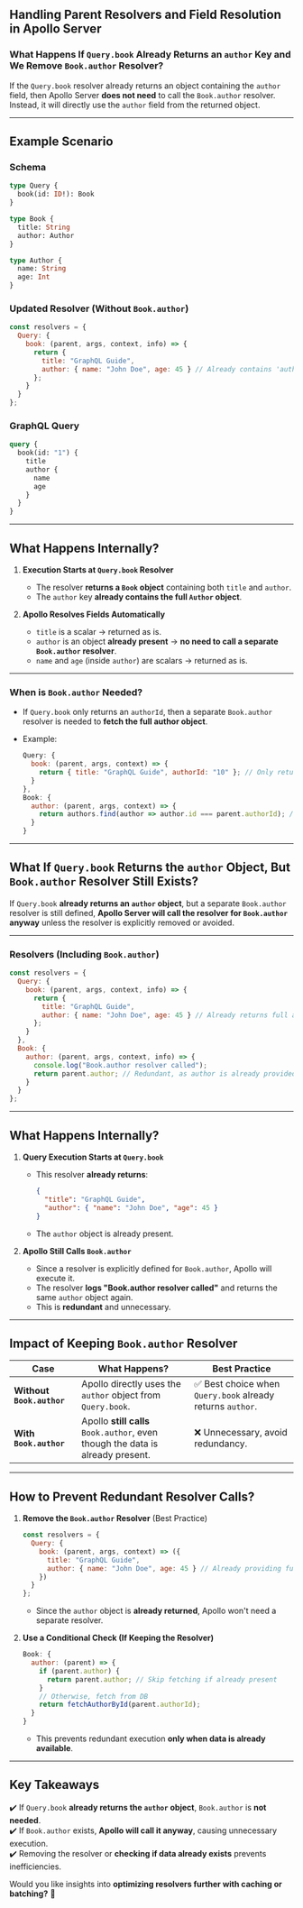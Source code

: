 ## **Handling Parent Resolvers and Field Resolution in Apollo Server**

### **What Happens If `Query.book` Already Returns an `author` Key and We Remove `Book.author` Resolver?**

If the `Query.book` resolver already returns an object containing the `author` field, then Apollo Server **does not need** to call the `Book.author` resolver. Instead, it will directly use the `author` field from the returned object.

---

## **Example Scenario**

### **Schema**

```graphql
type Query {
  book(id: ID!): Book
}

type Book {
  title: String
  author: Author
}

type Author {
  name: String
  age: Int
}
```

### **Updated Resolver (Without `Book.author`)**

```javascript
const resolvers = {
  Query: {
    book: (parent, args, context, info) => {
      return {
        title: "GraphQL Guide",
        author: { name: "John Doe", age: 45 } // Already contains 'author'
      };
    }
  }
};
```

### **GraphQL Query**

```graphql
query {
  book(id: "1") {
    title
    author {
      name
      age
    }
  }
}
```

---

## **What Happens Internally?**

1. **Execution Starts at `Query.book` Resolver**  
   - The resolver **returns a `Book` object** containing both `title` and `author`.  
   - The `author` key **already contains the full `Author` object**.

2. **Apollo Resolves Fields Automatically**
   - `title` is a scalar → returned as is.
   - `author` is an object **already present** → **no need to call a separate `Book.author` resolver**.
   - `name` and `age` (inside `author`) are scalars → returned as is.

---

### **When is `Book.author` Needed?**
- If `Query.book` only returns an `authorId`, then a separate `Book.author` resolver is needed to **fetch the full author object**.
- Example:

  ```javascript
  Query: {
    book: (parent, args, context) => {
      return { title: "GraphQL Guide", authorId: "10" }; // Only returns ID
    }
  },
  Book: {
    author: (parent, args, context) => {
      return authors.find(author => author.id === parent.authorId); // Fetch author
    }
  }
  ```

---

## **What If `Query.book` Returns the `author` Object, But `Book.author` Resolver Still Exists?**  

If `Query.book` **already returns an `author` object**, but a separate `Book.author` resolver is still defined, **Apollo Server will call the resolver for `Book.author` anyway** unless the resolver is explicitly removed or avoided.  

---

### **Resolvers (Including `Book.author`)**

```javascript
const resolvers = {
  Query: {
    book: (parent, args, context, info) => {
      return {
        title: "GraphQL Guide",
        author: { name: "John Doe", age: 45 } // Already returns full author
      };
    }
  },
  Book: {
    author: (parent, args, context, info) => {
      console.log("Book.author resolver called");
      return parent.author; // Redundant, as author is already provided
    }
  }
};
```

---

## **What Happens Internally?**

1. **Query Execution Starts at `Query.book`**
   - This resolver **already returns**:
     ```json
     {
       "title": "GraphQL Guide",
       "author": { "name": "John Doe", "age": 45 }
     }
     ```
   - The `author` object is already present.

2. **Apollo Still Calls `Book.author`**
   - Since a resolver is explicitly defined for `Book.author`, Apollo will execute it.
   - The resolver **logs "Book.author resolver called"** and returns the same `author` object again.
   - This is **redundant** and unnecessary.

---

## **Impact of Keeping `Book.author` Resolver**

| **Case** | **What Happens?** | **Best Practice** |
|----------|------------------|------------------|
| **Without `Book.author`** | Apollo directly uses the `author` object from `Query.book`. | ✅ Best choice when `Query.book` already returns `author`. |
| **With `Book.author`** | Apollo **still calls** `Book.author`, even though the data is already present. | ❌ Unnecessary, avoid redundancy. |

---

## **How to Prevent Redundant Resolver Calls?**

1. **Remove the `Book.author` Resolver** (Best Practice)
   ```javascript
   const resolvers = {
     Query: {
       book: (parent, args, context) => ({
         title: "GraphQL Guide",
         author: { name: "John Doe", age: 45 } // Already providing full author
       })
     }
   };
   ```
   - Since the `author` object is **already returned**, Apollo won't need a separate resolver.

2. **Use a Conditional Check (If Keeping the Resolver)**
   ```javascript
   Book: {
     author: (parent) => {
       if (parent.author) {
         return parent.author; // Skip fetching if already present
       }
       // Otherwise, fetch from DB
       return fetchAuthorById(parent.authorId);
     }
   }
   ```
   - This prevents redundant execution **only when data is already available**.

---

## **Key Takeaways**

✔️ If `Query.book` **already returns the `author` object**, `Book.author` is **not needed**.  
✔️ If `Book.author` exists, **Apollo will call it anyway**, causing unnecessary execution.  
✔️ Removing the resolver or **checking if data already exists** prevents inefficiencies.  

Would you like insights into **optimizing resolvers further with caching or batching?** 🚀


